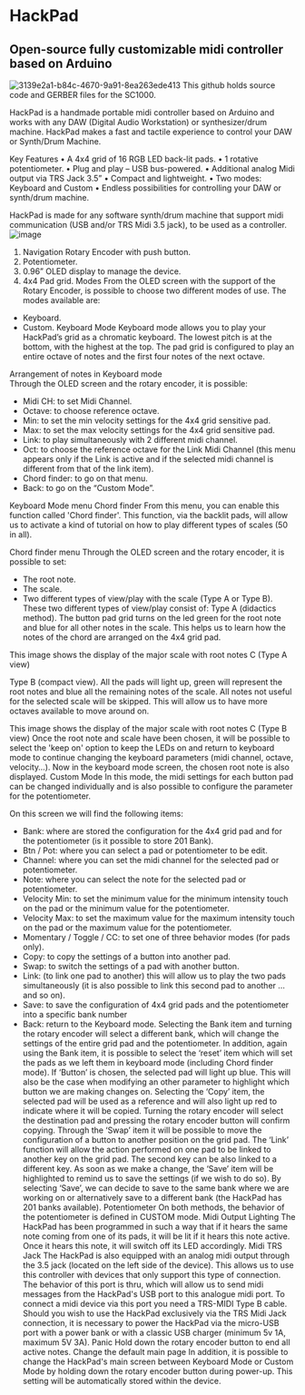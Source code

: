 # HackPad
## Open-source fully customizable midi controller based on Arduino
![3139e2a1-b84c-4670-9a91-8ea263ede413](https://github.com/TeraJaQ/HackPad/assets/20156060/f82f320f-b911-414d-b2c1-c404c2e3d3ac)
This github holds source code and GERBER files for the SC1000.

HackPad is a handmade portable midi controller based on Arduino and works with any DAW (Digital Audio Workstation) or synthesizer/drum machine. HackPad makes a fast and tactile experience to control your DAW or Synth/Drum Machine.

Key Features
•	A 4x4 grid of 16 RGB LED back-lit pads.
•	1 rotative potentiometer.
•	Plug and play – USB bus-powered.
•	Additional analog Midi output via TRS Jack 3.5”
•	Compact and lightweight.
•	Two modes: Keyboard and Custom
•	Endless possibilities for controlling your DAW or synth/drum machine.

HackPad is made for any software synth/drum machine that support midi communication (USB and/or TRS Midi 3.5 jack), to be used as a controller.
![image](https://github.com/TeraJaQ/HackPad/assets/20156060/a0b1fb45-4ec8-4103-9f4e-53aea013592d)
1.	Navigation Rotary Encoder with push button.
2.	Potentiometer.
3.	0.96” OLED display to manage the device.
4.	4x4 Pad grid.
Modes
From the OLED screen with the support of the Rotary Encoder, is possible to choose two different modes of use. The modes available are:
-	Keyboard.
-	Custom.
Keyboard Mode
Keyboard mode allows you to play your HackPad’s grid as a chromatic keyboard. The lowest pitch is at the bottom, with the highest at the top. The pad grid is configured to play an entire octave of notes and the first four notes of the next octave. 
 
Arrangement of notes in Keyboard mode                                  
Through the OLED screen and the rotary encoder, it is possible:
-	Midi CH: to set Midi Channel.
-	Octave: to choose reference octave.
-	Min: to set the min velocity settings for the 4x4 grid sensitive pad.
-	Max: to set the max velocity settings for the 4x4 grid sensitive pad.
-	Link: to play simultaneously with 2 different midi channel.  
-	Oct: to choose the reference octave for the Link Midi Channel (this menu appears only if the Link is active and if the selected midi channel is different from that of the link item).
-	Chord finder: to go on that menu.
-	Back: to go on the “Custom Mode”.

 
Keyboard Mode menu
Chord finder
From this menu, you can enable this function called 'Chord finder'. This function, via the backlit pads, will allow us to activate a kind of tutorial on how to play different types of scales (50 in all). 

 
Chord finder menu
Through the OLED screen and the rotary encoder, it is possible to set:
-	The root note.
-	The scale.
-	Two different types of view/play with the scale (Type A or Type B).
These two different types of view/play consist of:
Type A (didactics method). The button pad grid turns on the led green for the root note and blue for all other notes in the scale. This helps us to learn how the notes of the chord are arranged on the 4x4 grid pad.

 
This image shows the display of the major scale with root notes C (Type A view) 







Type B (compact view). All the pads will light up, green will represent the root notes and blue all the remaining notes of the scale. All notes not useful for the selected scale will be skipped. This will allow us to have more octaves available to move around on.
 
This image shows the display of the major scale with root notes C (Type B view) 
Once the root note and scale have been chosen, it will be possible to select the 'keep on' option to keep the LEDs on and return to keyboard mode to continue changing the keyboard parameters (midi channel, octave, velocity…). Now in the keyboard mode screen, the chosen root note is also displayed.
Custom Mode
In this mode, the midi settings for each button pad can be changed individually and is also possible to configure the parameter for the potentiometer.
 
On this screen we will find the following items:
-	Bank: where are stored the configuration for the 4x4 grid pad and for the potentiometer (is it possible to store 201 Bank).
-	Btn / Pot: where you can select a pad or potentiometer to be edit.
-	Channel: where you can set the midi channel for the selected pad or potentiometer.
-	Note: where you can select the note for the selected pad or potentiometer.
-	Velocity Min: to set the minimum value for the minimum intensity touch on the pad or the minimum value for the potentiometer.
-	Velocity Max: to set the maximum value for the maximum intensity touch on the pad or the maximum value for the potentiometer.
-	Momentary / Toggle / CC: to set one of three behavior modes (for pads only).
-	Copy: to copy the settings of a button into another pad.
-	Swap: to switch the settings of a pad with another button.
-	Link: (to link one pad to another) this will allow us to play the two pads simultaneously (it is also possible to link this second pad to another … and so on).
-	Save: to save the configuration of 4x4 grid pads and the potentiometer into a specific bank number
-	Back: return to the Keyboard mode.
Selecting the Bank item and turning the rotary encoder will select a different bank, which will change the settings of the entire grid pad and the potentiometer. In addition, again using the Bank item, it is possible to select the ‘reset’ item which will set the pads as we left them in keyboard mode (including Chord finder mode).
If ‘Button’ is chosen, the selected pad will light up blue. This will also be the case when modifying an other parameter to highlight which button we are making changes on.
Selecting the ‘Copy’ item, the selected pad will be used as a reference and will also light up red to indicate where it will be copied. Turning the rotary encoder will select the destination pad and pressing the rotary encoder button will confirm copying.
Through the ‘Swap’ item it will be possible to move the configuration of a button to another position on the grid pad.
The ‘Link’ function will allow the action performed on one pad to be linked to another key on the grid pad. The second key can be also linked to a different key.
As soon as we make a change, the ‘Save’ item will be highlighted to remind us to save the settings (if we wish to do so).
By selecting ‘Save’, we can decide to save to the same bank where we are working on or alternatively save to a different bank (the HackPad has 201 banks available).
Potentiometer
On both methods, the behavior of the potentiometer is defined in CUSTOM mode.
Midi Output Lighting
The HackPad has been programmed in such a way that if it hears the same note coming from one of its pads, it will be lit if it hears this note active. Once it hears this note, it will switch off its LED accordingly.
Midi TRS Jack
The HackPad is also equipped with an analog midi output through the 3.5 jack (located on the left side of the device). This allows us to use this controller with devices that only support this type of connection. The behavior of this port is thru, which will allow us to send midi messages from the HackPad's USB port to this analogue midi port. To connect a midi device via this port you need a TRS-MIDI Type B cable.
Should you wish to use the HackPad exclusively via the TRS Midi Jack connection, it is necessary to power the HackPad via the micro-USB port with a power bank or with a classic USB charger (minimum 5v 1A, maximum 5V 3A).
Panic
Hold down the rotary encoder button to end all active notes.
Change the default main page
In addition, it is possible to change the HackPad's main screen between Keyboard Mode or Custom Mode by holding down the rotary encoder button during power-up. This setting will be automatically stored within the device.
